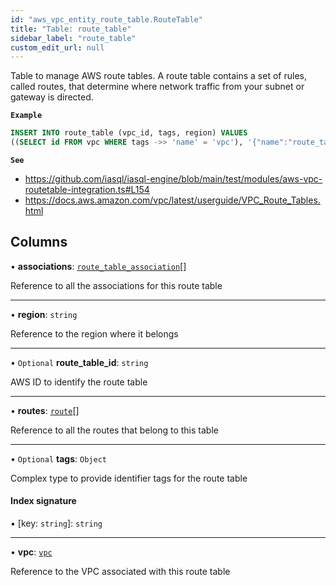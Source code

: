 ```yaml
---
id: "aws_vpc_entity_route_table.RouteTable"
title: "Table: route_table"
sidebar_label: "route_table"
custom_edit_url: null
---
```


Table to manage AWS route tables.
A route table contains a set of rules, called routes, that determine where network traffic from your subnet or gateway is directed.

**`Example`**

```sql
INSERT INTO route_table (vpc_id, tags, region) VALUES
((SELECT id FROM vpc WHERE tags ->> 'name' = 'vpc'), '{"name":"route_table"}', 'us-east-1');
```

**`See`**

 - https://github.com/iasql/iasql-engine/blob/main/test/modules/aws-vpc-routetable-integration.ts#L154
 - https://docs.aws.amazon.com/vpc/latest/userguide/VPC_Route_Tables.html

## Columns

• **associations**: [`route_table_association`](aws_vpc_entity_route_table_association.RouteTableAssociation.md)[]

Reference to all the associations for this route table

___

• **region**: `string`

Reference to the region where it belongs

___

• `Optional` **route\_table\_id**: `string`

AWS ID to identify the route table

___

• **routes**: [`route`](aws_vpc_entity_route.Route.md)[]

Reference to all the routes that belong to this table

___

• `Optional` **tags**: `Object`

Complex type to provide identifier tags for the route table

#### Index signature

▪ [key: `string`]: `string`

___

• **vpc**: [`vpc`](aws_vpc_entity_vpc.Vpc.md)

Reference to the VPC associated with this route table

